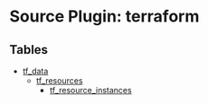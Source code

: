 # Source Plugin: terraform

## Tables

- [tf_data](tables/tf_data)
  - [tf_resources](tables/tf_resources)
    - [tf_resource_instances](tables/tf_resource_instances)